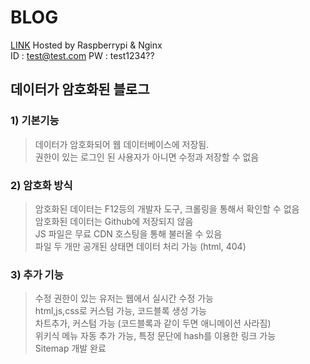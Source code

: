 # BLOG

[LINK](http://oculis.iptime.org/sample) Hosted by Raspberrypi & Nginx  
ID : test@test.com PW : test1234??  

## 데이터가 암호화된 블로그
### 1) 기본기능
> 데이터가 암호화되어 웹 데이터베이스에 저장됨.  
> 권한이 있는 로그인 된 사용자가 아니면 수정과 저장할 수 없음  

### 2) 암호화 방식
> 암호화된 데이터는 F12등의 개발자 도구, 크롤링을 통해서 확인할 수 없음  
> 암호화된 데이터는 Github에 저장되지 않음  
> JS 파일은 무료 CDN 호스팅을 통해 불러올 수 있음  
> 파일 두 개만 공개된 상태면 데이터 처리 가능 (html, 404)  

### 3) 추가 기능
> 수정 권한이 있는 유저는 웹에서 실시간 수정 가능  
> html,js,css로 커스텀 가능, 코드블록 생성 가능  
> 차트추가, 커스텀 가능 (코드블록과 같이 두면 애니메이션 사라짐)  
> 위키식 메뉴 자동 추가 가능, 특정 문단에 hash를 이용한 링크 가능  
> Sitemap 개발 완료  
